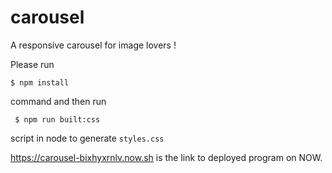 # carousel

A responsive carousel for image lovers !

Please run

```
$ npm install
```

command and then run

```
 $ npm run built:css
```

script in node to generate `styles.css`

https://carousel-bixhyxrnlv.now.sh is the link to deployed program on NOW.
